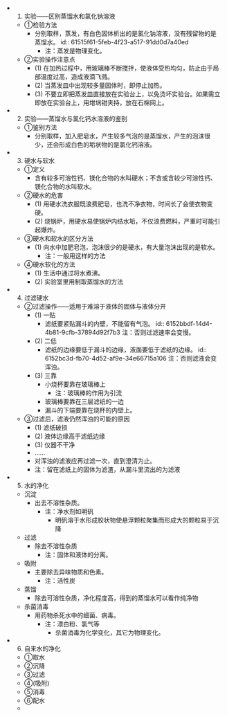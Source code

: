 -
  1. 实验——区别蒸馏水和氯化钠溶液
	- ①检验方法
		- 分别取样，蒸发，有白色固体析出的是氯化钠溶液，没有残留物的是蒸馏水。
		  id:: 61515f61-5feb-4f23-a517-91dd0d7a40ed
			- 注：蒸发是物理变化。
	- ②实验操作注意点
		- (1) 在加热过程中，用玻璃棒不断搅拌，使液体受热均匀，防止由于局部温度过高，造成液滴飞溅。
		- (2) 当蒸发皿中出现较多量固体时，即停止加热。
		- (3) 不要立即把蒸发皿直接放在实验台上，以免烫坏实验台。如果需立即放在实验台上，用坩埚钳夹持，放在石棉网上。
-
  2. 实验——蒸馏水与氯化钙水溶液的鉴别
	- ①鉴别方法
		- 分别取样，加入肥皂水，产生较多气泡的是蒸馏水，产生的泡沫很少，还会形成白色的垢状物的是氯化钙溶液。
-
  3. 硬水与软水
	- ①定义
		- 含有较多可溶性钙、镁化合物的水叫硬水；不含或含较少可溶性钙、镁化合物的水叫软水。
	- ②硬水的危害
		- (1) 用硬水洗衣服既浪费肥皂，也洗不净衣物，时间长了会使衣物变硬。
		- (2) 烧锅炉，用硬水易使锅炉内结水垢，不仅浪费燃料，严重时可能引起爆炸。
	- ③硬水和软水的区分方法
		- (1) 向水中加肥皂泡，泡沫很少的是硬水，有大量泡沫出现的是软水。
			- 注：一般用这样的方法
	- ④硬水软化的方法
		- (1) 生活中通过将水煮沸。
		- (2) 实验室里用制取蒸馏水的方法
-
  4. 过滤硬水
	- ②过滤操作——适用于难溶于液体的固体与液体分开
		- (1) 一贴
			- 滤纸要紧贴漏斗的内壁，不能留有气泡。
			  id:: 6152bbdf-14d4-4b81-9cfb-37894d92f7b3
			  注：否则过滤速率会变慢。
		- (2) 二低
			- 滤纸的边缘要低于漏斗的边缘，液面要低于滤纸的边缘。
			  id:: 6152bc3d-fb70-4d52-af9e-34e66715a106
			  注：否则滤液会变浑浊。
		- (3) 三靠
			- 小烧杯要靠在玻璃棒上
				- 注：玻璃棒的作用为引流
			- 玻璃棒要靠在三层滤纸的一边
			- 漏斗的下端要靠在烧杯的内壁上。
	- ③过滤后，滤液仍然浑浊的可能的原因
		- (1) 滤纸破损
		- (2) 液体边缘高于滤纸边缘
		- (3) 仪器不干净
		- ......
		- 对浑浊的滤液应再过滤一次，直到澄清为止。
		- 注：留在滤纸上的固体为滤渣，从漏斗里流出的为滤液
-
  5. 水的净化
	- 沉淀
		- 出去不溶性杂质。
			- 注：净水剂如明矾
				- 明矾溶于水形成胶状物使悬浮颗粒聚集而形成大的颗粒易于沉降
	- 过滤
		- 除去不溶性杂质
			- 注：固体和液体的分离。
	- 吸附
		- 主要除去异味物质和色素。
			- 注：活性炭
	- 蒸馏
		- 除去可溶性杂质，净化程度高，得到的蒸馏水可以看作纯净物
	- 杀菌消毒
		- 用药物杀死水中的细菌、病毒。
			- 注：漂白粉、氯气等
				- 杀菌消毒为化学变化，其它为物理变化。
-
  6. 自来水的净化
	- ①取水
	- ②沉降
	- ③过滤
	- ④(吸附)
	- ⑤消毒
	- ⑥配水
	-